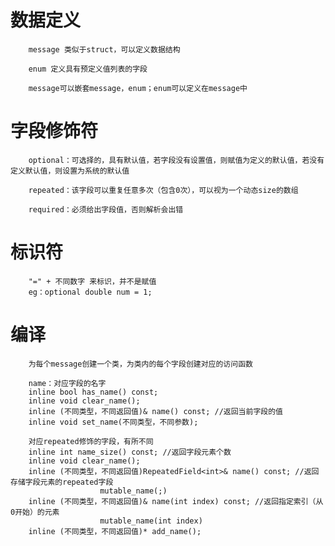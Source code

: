 # 数据定义
        message 类似于struct，可以定义数据结构

        enum 定义具有预定义值列表的字段
        
        message可以嵌套message，enum；enum可以定义在message中

# 字段修饰符
        optional：可选择的，具有默认值，若字段没有设置值，则赋值为定义的默认值，若没有定义默认值，则设置为系统的默认值

        repeated：该字段可以重复任意多次（包含0次），可以视为一个动态size的数组

        required：必须给出字段值，否则解析会出错

# 标识符
        "=" + 不同数字 来标识，并不是赋值
        eg：optional double num = 1;

# 编译
        为每个message创建一个类，为类内的每个字段创建对应的访问函数

        name：对应字段的名字
        inline bool has_name() const;
        inline void clear_name();
        inline (不同类型，不同返回值)& name() const; //返回当前字段的值
        inline void set_name(不同类型，不同参数);

        对应repeated修饰的字段，有所不同
        inline int name_size() const; //返回字段元素个数
        inline void clear_name();
        inline (不同类型，不同返回值)RepeatedField<int>& name() const; //返回存储字段元素的repeated字段
                        mutable_name(;)
        inline (不同类型，不同返回值)& name(int index) const; //返回指定索引（从0开始）的元素
                        mutable_name(int index)
        inline (不同类型，不同返回值)* add_name();

